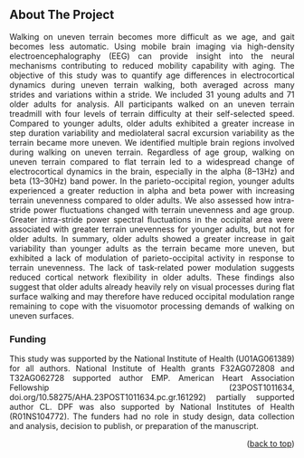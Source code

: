 <!-- ABOUT THE PROJECT -->
## About The Project
<p align="justify">
Walking on uneven terrain becomes more difficult as we age, and gait becomes less automatic. Using mobile brain imaging via high-density electroencephalography (EEG) can provide insight into the neural mechanisms contributing to reduced mobility capability with aging. The objective of this study was to quantify age differences in electrocortical dynamics during uneven terrain walking, both averaged across many strides and variations within a stride. We included 31 young adults and 71 older adults for analysis. All participants walked on an uneven terrain treadmill with four levels of terrain difficulty at their self-selected speed. Compared to younger adults, older adults exhibited a greater increase in step duration variability and mediolateral sacral excursion variability as the terrain became more uneven. We identified multiple brain regions involved during walking on uneven terrain. Regardless of age group, walking on uneven terrain compared to flat terrain led to a widespread change of electrocortical dynamics in the brain, especially in the alpha (8–13Hz) and beta (13–30Hz) band power. In the parieto-occipital region, younger adults experienced a greater reduction in alpha and beta power with increasing terrain unevenness compared to older adults. We also assessed how intra-stride power fluctuations changed with terrain unevenness and age group. Greater intra-stride power spectral fluctuations in the occipital area were associated with greater terrain unevenness for younger adults, but not for older adults. In summary, older adults showed a greater increase in gait variability than younger adults as the terrain became more uneven, but exhibited a lack of modulation of parieto-occipital activity in response to terrain unevenness. The lack of task-related power modulation suggests reduced cortical network flexibility in older adults. These findings also suggest that older adults already heavily rely on visual processes during flat surface walking and may therefore have reduced occipital modulation range remaining to cope with the visuomotor processing demands of walking on uneven surfaces. 
  
### Funding
<p align="justify">
This study was supported by the National Institute of Health (U01AG061389) for all authors. National Institute of Health grants F32AG072808 and T32AG062728 supported author EMP. American Heart Association Fellowship (23POST1011634, doi.org/10.58275/AHA.23POST1011634.pc.gr.161292) partially supported author CL. DPF was also supported by National Institutes of Health (R01NS104772). The funders had no role in study design, data collection and analysis, decision to publish, or preparation of the manuscript.
</p>

<p align="right">(<a href="#readme-top">back to top</a>)</p>


